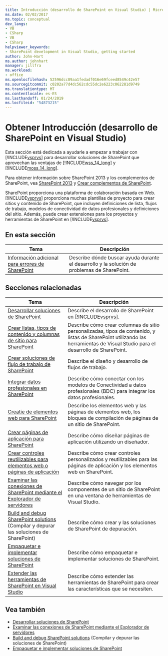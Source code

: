 ```yaml
---
title: Introducción (desarrollo de SharePoint en Visual Studio) | Microsoft Docs
ms.date: 02/02/2017
ms.topic: conceptual
dev_langs:
- VB
- CSharp
- VB
- CSharp
helpviewer_keywords:
- SharePoint development in Visual Studio, getting started
author: John-Hart
ms.author: johnhart
manager: jillfra
ms.workload:
- office
ms.openlocfilehash: 52596dcc89aa1fedadf016e69fceed8549c42e57
ms.sourcegitcommit: c0202a77d4dc562cdc55dc2e6223c062281d9749
ms.translationtype: MT
ms.contentlocale: es-ES
ms.lasthandoff: 01/24/2019
ms.locfileid: "54873215"
---
```

# <a name="get-started-sharepoint-development-in-visual-studio"></a>Obtener Introducción (desarrollo de SharePoint en Visual Studio)
  Esta sección está dedicada a ayudarle a empezar a trabajar con [!INCLUDE[vsprvs](../sharepoint/includes/vsprvs-md.md)] para desarrollar soluciones de SharePoint que aprovechan las ventajas de [!INCLUDE[wss_14_long](../sharepoint/includes/wss-14-long-md.md)] y [!INCLUDE[moss_14_long](../sharepoint/includes/moss-14-long-md.md)].

 Para obtener información sobre SharePoint 2013 y los complementos de SharePoint, vea [SharePoint 2013](https://msdn.microsoft.com/library/jj162979.aspx) y [Crear complementos de SharePoint](/sharepoint/dev/sp-add-ins/sharepoint-add-ins).

 SharePoint proporciona una plataforma de colaboración basada en Web. [!INCLUDE[vsprvs](../sharepoint/includes/vsprvs-md.md)] proporciona muchas plantillas de proyecto para crear sitios y contenido de SharePoint, que incluyen definiciones de lista, flujos de trabajo, modelos de conectividad de datos profesionales y definiciones del sitio. Además, puede crear extensiones para los proyectos y herramientas de SharePoint en [!INCLUDE[vsprvs](../sharepoint/includes/vsprvs-md.md)].

## <a name="in-this-section"></a>En esta sección

|Tema|Descripción|
|-----------|-----------------|
|[Información adicional para errores de SharePoint](../sharepoint/additional-information-for-sharepoint-errors.md)|Describe dónde buscar ayuda durante el desarrollo y la solución de problemas de SharePoint.|

## <a name="related-sections"></a>Secciones relacionadas

|Tema|Descripción|
|-----------|-----------------|
|[Desarrollar soluciones de SharePoint](../sharepoint/developing-sharepoint-solutions.md)|Describe el desarrollo de SharePoint en [!INCLUDE[vsprvs](../sharepoint/includes/vsprvs-md.md)].|
|[Crear listas, tipos de contenido y columnas de sitio para SharePoint](../sharepoint/creating-site-columns-content-types-and-lists-for-sharepoint.md)|Describe cómo crear columnas de sitio personalizadas, tipos de contenido, y listas de SharePoint utilizando las herramientas de Visual Studio para el desarrollo de SharePoint.|
|[Crear soluciones de flujo de trabajo de SharePoint](../sharepoint/creating-sharepoint-workflow-solutions.md)|Describe el diseño y desarrollo de flujos de trabajo.|
|[Integrar datos profesionales en SharePoint](../sharepoint/integrating-business-data-into-sharepoint.md)|Describe cómo conectar con los modelos de Conectividad a datos profesionales (BDC) para integrar los datos profesionales.|
|[Creatie de elementos web para SharePoint](../sharepoint/creating-web-parts-for-sharepoint.md)|Describe los elementos web y las páginas de elementos web, los bloques de compilación de páginas de un sitio de SharePoint.|
|[Crear páginas de aplicación para SharePoint](../sharepoint/creating-application-pages-for-sharepoint.md)|Describe cómo diseñar páginas de aplicación utilizando un diseñador.|
|[Crear controles reutilizables para elementos web o páginas de aplicación](../sharepoint/creating-reusable-controls-for-web-parts-or-application-pages.md)|Describe cómo crear controles personalizados y reutilizables para las páginas de aplicación y los elementos web en SharePoint.|
|[Examinar las conexiones de SharePoint mediante el Explorador de servidores](../sharepoint/browsing-sharepoint-connections-using-server-explorer.md)|Describe cómo navegar por los componentes de un sitio de SharePoint en una ventana de herramientas de Visual Studio.|
|[Build and debug SharePoint solutions](../sharepoint/building-and-debugging-sharepoint-solutions.md) (Compilar y depurar las soluciones de SharePoint)|Describe cómo crear y las soluciones de SharePoint de depuración.|
|[Empaquetar e implementar soluciones de SharePoint](../sharepoint/packaging-and-deploying-sharepoint-solutions.md)|Describe cómo empaquetar e implementar soluciones de SharePoint.|
|[Extender las herramientas de SharePoint en Visual Studio](../sharepoint/extending-the-sharepoint-tools-in-visual-studio.md)|Describe cómo extender las herramientas de SharePoint para crear las características que se necesiten.|

## <a name="see-also"></a>Vea también

- [Desarrollar soluciones de SharePoint](../sharepoint/developing-sharepoint-solutions.md)
- [Examinar las conexiones de SharePoint mediante el Explorador de servidores](../sharepoint/browsing-sharepoint-connections-using-server-explorer.md)
- [Build and debug SharePoint solutions](../sharepoint/building-and-debugging-sharepoint-solutions.md) (Compilar y depurar las soluciones de SharePoint)
- [Empaquetar e implementar soluciones de SharePoint](../sharepoint/packaging-and-deploying-sharepoint-solutions.md)